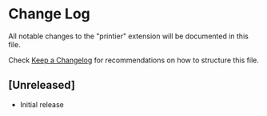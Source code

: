 # Change Log

All notable changes to the "printier" extension will be documented in this file.

Check [Keep a Changelog](http://keepachangelog.com/) for recommendations on how to structure this file.

## [Unreleased]

- Initial release